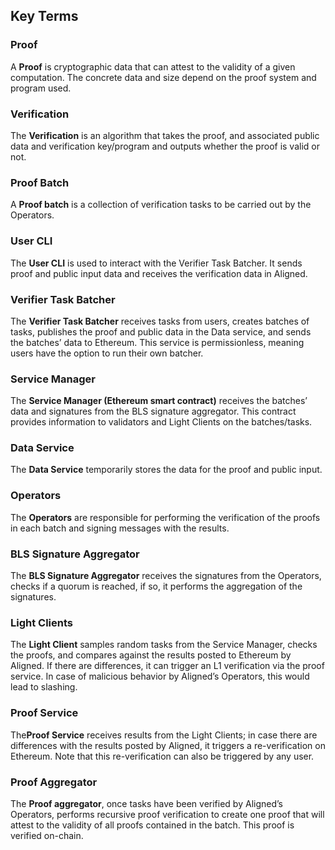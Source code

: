 ## Key Terms

### Proof

A **Proof** is cryptographic data that can attest to the validity of a given computation. The concrete data and size depend on the proof system and program used.

### Verification

The **Verification** is an algorithm that takes the proof, and associated public data and verification key/program and outputs whether the proof is valid or not.

### Proof Batch

A **Proof batch** is a collection of verification tasks to be carried out by the Operators.

### User CLI

The **User CLI** is used to interact with the Verifier Task Batcher. It sends proof and public input data and receives the verification data in Aligned.

### Verifier Task Batcher

The **Verifier Task Batcher** receives tasks from users, creates batches of tasks, publishes the proof and public data in the Data service, and sends the batches’ data to Ethereum. This service is permissionless, meaning users have the option to run their own batcher.

### Service Manager

The **Service Manager (Ethereum smart contract)** receives the batches’ data and signatures from the BLS signature aggregator. This contract provides information to validators and Light Clients on the batches/tasks.

### Data Service

The **Data Service** temporarily stores the data for the proof and public input.

### Operators

The **Operators** are responsible for performing the verification of the proofs in each batch and signing messages with the results.

### BLS Signature Aggregator

The **BLS Signature Aggregator** receives the signatures from the Operators, checks if a quorum is reached, if so, it performs the aggregation of the signatures.

### Light Clients

The **Light Client** samples random tasks from the Service Manager, checks the proofs, and compares against the results posted to Ethereum by Aligned. If there are differences, it can trigger an L1 verification via the proof service. In case of malicious behavior by Aligned’s Operators, this would lead to slashing.

### Proof Service

The**Proof Service** receives results from the Light Clients; in case there are differences with the results posted by Aligned, it triggers a re-verification on Ethereum. Note that this re-verification can also be triggered by any user.

### Proof Aggregator

The **Proof aggregator**, once tasks have been verified by Aligned’s Operators, performs recursive proof verification to create one proof that will attest to the validity of all proofs contained in the batch. This proof is verified on-chain.

